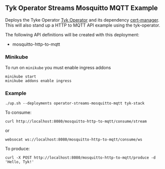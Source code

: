 ## Tyk Operator Streams Mosquitto MQTT Example
Deploys the Tyke Operator [Tyk Operator](https://github.com/TykTechnologies/tyk-operator) and its dependency
[cert-manager](https://github.com/jetstack/cert-manager). This will also stand up a HTTP to MQTT API
example using the tyk-operator.

The following API definitions will be created with this deployment:
- mosquitto-http-to-mqtt

### Minikube
To run on `minikube` you must enable ingress addons

```
minikube start
minikube addons enable ingress
```

### Example
```
./up.sh --deployments operator-streams-mosquitto-mqtt tyk-stack
```

To consume:
```
curl http://localhost:8080/mosquitto-http-to-mqtt/consume/stream
```
or
```
websocat ws://localhost:8080/mosquitto-http-to-mqtt/consume/ws
```

To produce:
```
curl -X POST http://localhost:8080/mosquitto-http-to-mqtt/produce -d 'Hello, Tyk!'
```
